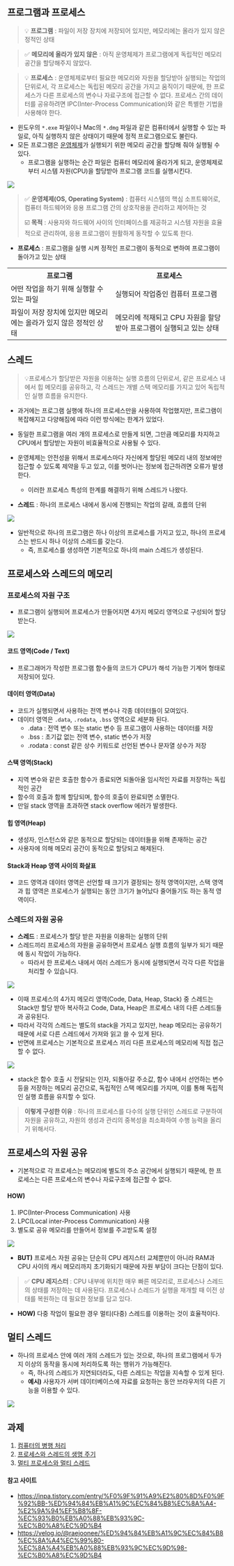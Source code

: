 ## 프로그램과 프로세스

> 💡 **프로그램** : 파일이 저장 장치에 저장되어 있지만, 메모리에는 올라가 있지 않은 정적인 상태

> ✅ **메모리에 올라가 있지 않은** : 아직 운영체제가 프로그램에게 독립적인 메모리 공간을 할당해주지 않았다.

> 💡 **프로세스** : 운영체제로부터 필요한 메모리와 자원을 할당받아 실행되는 작업의 단위로서, 각 프로세스는 독립된 메모리 공간을 가지고 움직이기 때문에, 한 프로세스가 다른 프로세스의 변수나 자료구조에 접근할 수 없다. 프로세스 간의 데이터를 공유하려면 IPC(Inter-Process Communication)와 같은 특별한 기법을 사용해야 한다.

- 윈도우의 `*.exe` 파일이나 Mac의 `*.dmg` 파일과 같은 컴퓨터에서 실행할 수 있는 파일로, 아직 실행하지 않은 상태이기 때문에 정적 프로그램으로도 불린다.
- 모든 프로그램은 [운영체제](https://jerryjerryjerry.tistory.com/171)가 실행되기 위한 메모리 공간을 할당해 줘야 실행될 수 있다.
    - 프로그램을 실행하는 순간 파일은 컴퓨터 메모리에 올라가게 되고, 운영체제로부터 시스템 자원(CPU)을 할당받아 프로그램 코드를 실행시킨다.

 <img src="https://velog.velcdn.com/images/dev-baik/post/23cae93a-cf76-4dd6-83b0-f4bd69ae20fa/image.png"/>

> ✅ **운영체제(OS, Operating System)** : 컴퓨터 시스템의 핵심 소프트웨어로, 컴퓨터 하드웨어와 응용 프로그램 간의 상호작용을 관리하고 제어하는 것
>
> ☑️ **목적** : 사용자와 하드웨어 사이의 인터페이스를 제공하고 시스템 자원을 효율적으로 관리하여, 응용 프로그램이 원활하게 동작할 수 있도록 한다.

- **프로세스** : 프로그램을 실행 시켜 정적인 프로그램이 동적으로 변하여 프로그램이 돌아가고 있는 상태

<table>
    <tr>
        <th>프로그램</th>
        <th>프로세스</th>
    </tr>
    <tr>
        <td>어떤 작업을 하기 위해 실행할 수 있는 파일</td>
        <td>실행되어 작업중인 컴퓨터 프로그램</td>
    </tr>
    <tr>
        <td>파일이 저장 장치에 있지만 메모리에는 올라가 있지 않은 정적인 상태</td>
        <td>메모리에 적재되고 CPU 자원을 할당받아 프로그램이 실행되고 있는 상태</td>
    </tr>
</table>

## 스레드

> 💡프로세스가 할당받은 자원을 이용하는 실행 흐름의 단위로서, 같은 프로세스 내에서 힙 메모리를 공유하고, 각 스레드는 개별 스택 메모리를 가지고 있어 독립적인 실행 흐름을 유지한다.

- 과거에는 프로그램 실행에 하나의 프로세스만을 사용하여 작업했지만, 프로그램이 복잡해지고 다양해짐에 따라 이런 방식에는 한계가 있었다.
- 동일한 프로그램을 여러 개의 프로세스로 만들게 되면, 그만큼 메모리를 차지하고 CPU에서 할당받는 자원이 비효율적으로 사용될 수 있다.
- 운영체제는 안전성을 위해서 프로세스마다 자신에게 할당된 메모리 내의 정보에만 접근할 수 있도록 제약을 두고 있고, 이를 벗어나는 정보에 접근하려면 오류가 발생한다.
    - 이러한 프로세스 특성의 한계를 해결하기 위해 스레드가 나왔다.


- **스레드** : 하나의 프로세스 내에서 동시에 진행되는 작업의 갈래, 흐름의 단위

<img src="https://velog.velcdn.com/images/dev-baik/post/1dae6d79-7477-46d4-90ef-3aab731596aa/image.png"/>

- 일반적으로 하나의 프로그램은 하나 이상의 프로세스를 가지고 있고, 하나의 프로세스는 반드시 하나 이상의 스레드를 갖는다.
    - 즉, 프로세스를 생성하면 기본적으로 하나의 main 스레드가 생성된다.

## 프로세스와 스레드의 메모리
### 프로세스의 자원 구조
- 프로그램이 실행되어 프로세스가 만들어지면 4가지 메모리 영역으로 구성되어 할당 받는다.

<img src="https://velog.velcdn.com/images/dev-baik/post/c282894e-e2e5-4144-a7d2-bbff80337423/image.png"/>

#### 코드 영역(Code / Text)
- 프로그래머가 작성한 프로그램 함수들의 코드가 CPU가 해석 가능한 기계어 형태로 저장되어 있다.

#### 데이터 영역(Data)
- 코드가 실행되면서 사용하는 전역 변수나 각종 데이터들이 모여있다.
- 데이터 영역은 `.data`, `.rodata`, `.bss` 영역으로 세분화 된다.
    - .data : 전역 변수 또는 static 변수 등 프로그램이 사용하는 데이터를 저장
    - .bss : 초기값 없는 전역 변수, static 변수가 저장
    - .rodata : const 같은 상수 키워드로 선언된 변수나 문자열 상수가 저장

#### 스택 영역(Stack)
- 지역 변수와 같은 호출한 함수가 종료되면 되돌아올 임시적인 자료를 저장하는 독립적인 공간
- 함수의 호출과 함께 할당되며, 함수의 호출이 완료되면 소멸한다.
- 만일 stack 영역을 초과하면 stack overflow 에러가 발생한다.

#### 힙 영역(Heap)
- 생성자, 인스턴스와 같은 동적으로 할당되는 데이터들을 위해 존재하는 공간
- 사용자에 의해 메모리 공간이 동적으로 할당되고 해제된다.

#### Stack과 Heap 영역 사이의 화살표
- 코드 영역과 데이터 영역은 선언할 때 크기가 결정되는 정적 영역이지만, 스택 영역과 힙 영역은 프로세스가 실행되는 동안 크기가 늘어났다 줄어들기도 하는 동적 영역이다.

### 스레드의 자원 공유
- **스레드** : 프로세스가 할당 받은 자원을 이용하는 실행의 단위
- 스레드끼리 프로세스의 자원을 공유하면서 프로세스 실행 흐름의 일부가 되기 때문에 동시 작업이 가능하다.
    - 따라서 한 프로세스 내에서 여러 스레드가 동시에 실행되면서 각각 다른 작업을 처리할 수 있습니다.

<img src="https://velog.velcdn.com/images/dev-baik/post/7092e964-29bd-49c6-ab76-3c48ec894374/image.png"/>

- 이때 프로세스의 4가지 메모리 영역(Code, Data, Heap, Stack) 중 스레드는 Stack만 할당 받아 복사하고 Code, Data, Heap은 프로세스 내의 다른 스레드들과 공유된다.
- 따라서 각각의 스레드는 별도의 stack을 가지고 있지만, heap 메모리는 공유하기 때문에 서로 다른 스레드에서 가져와 읽고 쓸 수 있게 된다.
- 반면에 프로세스는 기본적으로 프로세스 끼리 다른 프로세스의 메모리에 직접 접근할 수 없다.

<img src="https://velog.velcdn.com/images/dev-baik/post/952b18fc-71b0-411b-a66f-fca137ba77c6/image.png"/>

- stack은 함수 호출 시 전달되는 인자, 되돌아갈 주소값, 함수 내에서 선언하는 변수 등을 저장하는 메모리 공간으로, 독립적인 스택 메모리를 가지며, 이를 통해 독립적인 실행 흐름을 유지할 수 있다.

> **이렇게 구성한 이유** : 하나의 프로세스를 다수의 실행 단위인 스레드로 구분하여 자원을 공유하고, 자원의 생성과 관리의 중복성을 최소화하여 수행 능력을 올리기 위해서다.

## 프로세스의 자원 공유
- 기본적으로 각 프로세스는 메모리에 별도의 주소 공간에서 실행되기 때문에, 한 프로세스는 다른 프로세스의 변수나 자료구조에 접근할 수 없다.

#### HOW)
1. IPC(Inter-Process Communication) 사용
2. LPC(Local inter-Process Communication) 사용
3. 별도로 공유 메모리를 만들어서 정보를 주고받도록 설정

<img src="https://velog.velcdn.com/images/dev-baik/post/ae7d55e0-f94b-4fa2-8350-0e79239f98b3/image.png"/>

- **BUT)** 프로세스 자원 공유는 단순히 CPU 레지스터 교체뿐만이 아니라 RAM과 CPU 사이의 캐시 메모리까지 초기화되기 때문에 자원 부담이 크다는 단점이 있다.

> ✅ **CPU 레지스터** : CPU 내부에 위치한 매우 빠른 메모리로, 프로세스나 스레드의 상태를 저장하는 데 사용된다. 프로세스나 스레드가 실행을 재개할 때 이전 상태를 복원하는 데 필요한 정보를 담고 있다.

- **HOW)** 다중 작업이 필요한 경우 멀티(다중) 스레드를 이용하는 것이 효율적이다.

## 멀티 스레드
- 하나의 프로세스 안에 여러 개의 스레드가 있는 것으로, 하나의 프로그램에서 두가지 이상의 동작을 동시에 처리하도록 하는 행위가 가능해진다.
    - 즉, 하나의 스레드가 지연되더라도, 다른 스레드는 작업을 지속할 수 있게 된다.
    - **예시)** 사용자가 서버 데이터베이스에 자료를 요청하는 동안 브라우저의 다른 기능을 이용할 수 있다.

<img src="https://velog.velcdn.com/images/dev-baik/post/e85f39d9-95a2-4d18-b64e-e599f9f3e83c/image.png"/>

## 과제
1. [컴퓨터의 병행 처리](https://inpa.tistory.com/entry/%F0%9F%91%A9%E2%80%8D%F0%9F%92%BB-multi-programming-tasking-processing#%EB%A9%80%ED%8B%B0_%ED%83%9C%EC%8A%A4%ED%82%B9_multi_tasking)
2. [프로세스와 스레드의 생명 주기](https://inpa.tistory.com/entry/%F0%9F%91%A9%E2%80%8D%F0%9F%92%BB-%ED%94%84%EB%A1%9C%EC%84%B8%EC%8A%A4-%E2%9A%94%EF%B8%8F-%EC%93%B0%EB%A0%88%EB%93%9C-%EC%B0%A8%EC%9D%B4#%ED%94%84%EB%A1%9C%EC%84%B8%EC%8A%A4__%EC%8A%A4%EB%A0%88%EB%93%9C%EC%9D%98_%EC%83%9D%EB%AA%85_%EC%A3%BC%EA%B8%B0)
3. [멀티 프로세스와 멀티 스레드](https://inpa.tistory.com/entry/%F0%9F%91%A9%E2%80%8D%F0%9F%92%BB-multi-process-multi-thread#%EB%A9%80%ED%8B%B0_%ED%94%84%EB%A1%9C%EC%84%B8%EC%8A%A4%EC%9D%98_%EC%9E%A5%EC%A0%90)

#### 참고 사이트
- https://inpa.tistory.com/entry/%F0%9F%91%A9%E2%80%8D%F0%9F%92%BB-%ED%94%84%EB%A1%9C%EC%84%B8%EC%8A%A4-%E2%9A%94%EF%B8%8F-%EC%93%B0%EB%A0%88%EB%93%9C-%EC%B0%A8%EC%9D%B4
- https://velog.io/@raejoonee/%ED%94%84%EB%A1%9C%EC%84%B8%EC%8A%A4%EC%99%80-%EC%8A%A4%EB%A0%88%EB%93%9C%EC%9D%98-%EC%B0%A8%EC%9D%B4